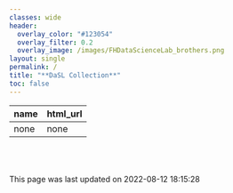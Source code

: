 ```yaml
---
classes: wide
header:
  overlay_color: "#123054"
  overlay_filter: 0.2
  overlay_image: /images/FHDataScienceLab_brothers.png
layout: single
permalink: /
title: "**DaSL Collection**"
toc: false
---
```


<table markdown="1">
<thead markdown="1">
<tr markdown="1">
<th markdown="1" style="text-align:left;">
name
</th>
<th markdown="1" style="text-align:left;">
html_url
</th>
</tr>
</thead>
<tbody markdown="1">
<tr markdown="1">
<td markdown="1" style="text-align:left;">
none
</td>
<td markdown="1" style="text-align:left;">
none
</td>
</tr>
</tbody>
</table>

<br><br><br> This page was last updated on 2022-08-12 18:15:28

